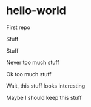 # hello-world
First repo

Stuff

Stuff

Never too much stuff

Ok too much stuff

Wait, this stuff looks interesting

Maybe I should keep this stuff
